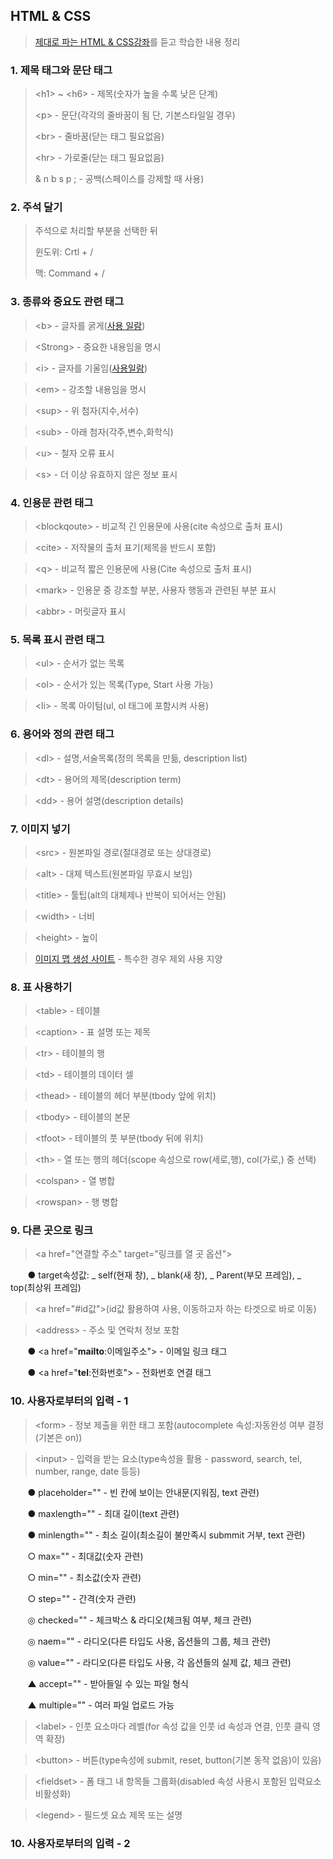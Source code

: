 ## HTML & CSS
> [제대로 파는 HTML & CSS강좌](https://www.youtube.com/watch?v=TrC2x4N0XqY&t=5127s)를 듣고 학습한 내용 정리

### 1. 제목 태그와 문단 태그
> &lt;h1&gt; ~ &lt;h6&gt; - 제목(숫자가 높을 수록 낮은 단계)
> 
> &lt;p&gt; - 문단(각각의 줄바꿈이 됨 단, 기본스타일일 경우)
> 
> &lt;br&gt; - 줄바꿈(닫는 태그 필요없음)
> 
> &lt;hr&gt; - 가로줄(닫는 태그 필요없음)
> 
> & n b s p ; - 공백(스페이스를 강제할 때 사용)
### 2. 주석 달기
>주석으로 처리할 부분을 선택한 뒤
>
> 윈도위: Crtl + /
>
> 맥: Command + /
### 3. 종류와 중요도 관련 태그
> &lt;b&gt; - 글자를 굵게([사용 일람](https://developer.mozilla.org/ko/docs/Web/HTML/Element/b#%EC%82%AC%EC%9A%A9_%EC%9D%BC%EB%9E%8C))

> &lt;Strong&gt; - 중요한 내용임을 명시

> &lt;i&gt; - 글자를 기울임([사용일람](https://developer.mozilla.org/ko/docs/Web/HTML/Element/i#%EC%82%AC%EC%9A%A9_%EC%9D%BC%EB%9E%8C))

>&lt;em&gt; - 강조할 내용임을 명시

>&lt;sup&gt; - 위 첨자(지수,서수)

>&lt;sub&gt; - 아래 첨자(각주,변수,화학식)

>&lt;u&gt; - 철자 오류 표시

>&lt;s&gt; - 더 이상 유효하지 않은 정보 표시
### 4. 인용문 관련 태그
>&lt;blockqoute&gt; - 비교적 긴 인용문에 사용(cite 속성으로 출처 표시)

>&lt;cite&gt; - 저작물의 출처 표기(제목을 반드시 포함)

>&lt;q&gt; - 비교적 짧은 인용문에 사용(Cite 속성으로 출처 표시)

>&lt;mark&gt; - 인용문 중 강조할 부분, 사용자 행동과 관련된 부분 표시

>&lt;abbr&gt; - 머릿글자 표시
### 5. 목록 표시 관련 태그
>&lt;ul&gt; - 순서가 없는 목록

>&lt;ol&gt; - 순서가 있는 목록(Type, Start 사용 가능)

>&lt;li&gt; - 목록 아이텀(ul, ol 태그에 포함시켜 사용)
### 6. 용어와 정의 관련 태그
>&lt;dl&gt; - 설명,서술목록(정의 목록을 만듦, description list)

>&lt;dt&gt; - 용어의 제목(description term)

>&lt;dd&gt; - 용어 설명(description details)
### 7. 이미지 넣기
>&lt;src&gt; - 원본파일 경로(절대경로 또는 상대경로)

>&lt;alt&gt; - 대체 텍스트(원본파일 무효시 보임)

>&lt;title&gt; - 툴팁(alt의 대체제나 반복이 되어서는 안됨)

>&lt;width&gt; - 너비

>&lt;height&gt; - 높이

>[이미지 맵 생성 사이트](https://www.image-map.net/) - 특수한 경우 제외 사용 지양 
### 8. 표 사용하기
>&lt;table&gt; - 테이블

>&lt;caption&gt; - 표 설명 또는 제목

>&lt;tr&gt; - 테이블의 행

>&lt;td&gt; - 테이블의 데이터 셀

>&lt;thead&gt; - 테이블의 헤더 부분(tbody 앞에 위치)

>&lt;tbody&gt; - 테이블의 본문

>&lt;tfoot&gt; - 테이블의 풋 부분(tbody 뒤에 위치)

>&lt;th&gt; - 열 또는 행의 헤더(scope 속성으로 row(세로,행), col(가로,) 중 선택)

>&lt;colspan&gt; - 열 병합

>&lt;rowspan&gt; - 행 병합
### 9. 다른 곳으로 링크
>&lt;a href="연결할 주소" target="링크를 열 곳 옵션"&gt;

&nbsp;&nbsp;&nbsp;&nbsp;&nbsp;&nbsp;&nbsp;● target속성값: _ self(현재 창), _ blank(새 창), _ Parent(부모 프레임), _ top(최상위 프레임)

>&lt;a href="#id값"&gt;(id값 활용하여 사용, 이동하고자 하는 타겟으로 바로 이동)

>&lt;address&gt; - 주소 및 연락처 정보 포함

&nbsp;&nbsp;&nbsp;&nbsp;&nbsp;&nbsp;&nbsp;● &lt;a href="<strong>mailto</strong>:이메일주소"&gt; - 이메일 링크 태그

&nbsp;&nbsp;&nbsp;&nbsp;&nbsp;&nbsp;&nbsp;● &lt;a href="<strong>tel</strong>:전화번호"&gt; - 전화번호 연결 태그
### 10. 사용자로부터의 입력 - 1
>&lt;form&gt; - 정보 제출을 위한 태그 포함(autocomplete 속성:자동완성 여부 결정(기본은 on))

>&lt;input&gt; - 입력을 받는 요소(type속성을 활용 - password, search, tel, number, range, date 등등)

&nbsp;&nbsp;&nbsp;&nbsp;&nbsp;&nbsp;&nbsp;● placeholder="" - 빈 칸에 보이는 안내문(지워짐, text 관련)

&nbsp;&nbsp;&nbsp;&nbsp;&nbsp;&nbsp;&nbsp;● maxlength="" - 최대 길이(text 관련) 

&nbsp;&nbsp;&nbsp;&nbsp;&nbsp;&nbsp;&nbsp;● minlength="" - 최소 길이(최소길이 불만족시 submmit 거부, text 관련)

&nbsp;&nbsp;&nbsp;&nbsp;&nbsp;&nbsp;&nbsp;○ max="" - 최대값(숫자 관련)
  
&nbsp;&nbsp;&nbsp;&nbsp;&nbsp;&nbsp;&nbsp;○ min="" - 최소값(숫자 관련)
  
&nbsp;&nbsp;&nbsp;&nbsp;&nbsp;&nbsp;&nbsp;○ step="" - 간격(숫자 관련)

&nbsp;&nbsp;&nbsp;&nbsp;&nbsp;&nbsp;&nbsp;◎ checked="" - 체크박스 & 라디오(체크됨 여부, 체크 관련)

&nbsp;&nbsp;&nbsp;&nbsp;&nbsp;&nbsp;&nbsp;◎ naem="" - 라디오(다른 타입도 사용, 옵션들의 그룹, 체크 관련)

&nbsp;&nbsp;&nbsp;&nbsp;&nbsp;&nbsp;&nbsp;◎ value="" - 라디오(다른 타입도 사용, 각 옵션들의 실제 값, 체크 관련)

&nbsp;&nbsp;&nbsp;&nbsp;&nbsp;&nbsp;&nbsp;▲ accept="" - 받아들일 수 있는 파일 형식

&nbsp;&nbsp;&nbsp;&nbsp;&nbsp;&nbsp;&nbsp;▲ multiple="" - 여러 파일 업로드 가능

>&lt;label&gt; - 인풋 요소마다 레벨(for 속성 값을 인풋 id 속성과 연결, 인풋 클릭 영역 확장)

>&lt;button&gt; - 버튼(type속성에 submit, reset, button(기본 동작 없음)이 있음)

>&lt;fieldset&gt; - 폼 태그 내 항목들 그룹화(disabled 속성 사용시 포함된 입력요소 비활성화)

>&lt;legend&gt; - 필드셋 요쇼 제목 또는 설명
### 10. 사용자로부터의 입력 - 2
